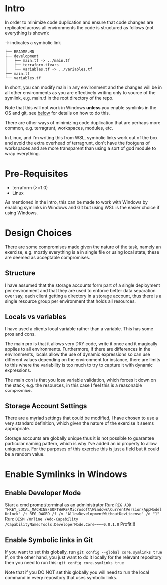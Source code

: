 # Intro

In order to minimize code duplication and ensure that code changes are replicated across all environments the code is structured as follows (not everything is shown):

-> indicates a symbolic link

```
├── README.MD
├── development
│   ├── main.tf -> ../main.tf
│   ├── terraform.tfvars
│   └── variables.tf -> ../variables.tf
├── main.tf
└── variables.tf
```

In short, you can modify main in any environment and the changes will be in all other environments as you are effectively writing only to source of the symlink, e.g. main.tf in the root directory of the repo.

Note that this will not work in Windows **unless** you enable symlinks in the OS and git, see [below](#enable-symlinks-in-windows) for details on how to do this.

There are other ways of minimizing code duplication that are perhaps more common, e.g. terragrunt, workspaces, modules, etc.

In Linux, and I'm writing this from WSL, symbolic links work out of the box and avoid the extra overhead of terragrunt, don't have the footguns of workspaces and are more transparent than using a sort of god module to wrap everything.


# Pre-Requisites

- terraform (>=1.0)
- Linux 

As mentioned in the intro, this can be made to work with Windows by enabling symlinks in Windows and Git but using WSL is the easier choice if using Windows.

# Design Choices

There are some compromises made given the nature of the task, namely an exercise, e.g. mostly everything is a in single file or using local state, these are deemed as acceptable compromises.

## Structure

I have assumed that the storage accounts form part of a single deployment per environment and that they are used to enforce better data separation over say, each client getting a directory in a storage account, thus there is a single resource group per environment that holds all resources.

## Locals vs variables

I have used a clients local variable rather than a variable.  This has some pros and cons.

The main pro is that it allows very DRY code, write it once and it magically applies to all environments. Furthermore, if there are differences in the environments, locals allow the use of dynamic expressions so can use different values depending on the environment for instance, there are limits to this where the variability is too much to try to capture it with dynamic expressions.

The main con is that you lose variable validation, which forces it down on the stack, e.g. the resources, in this case I feel this is a reasonable compromise.

## Storage Account Settings

There are a myriad settings that could be modified, I have chosen to use a very standard definition, which given the nature of the exercise it seems appropriate.

Storage accounts are globally unique thus it is not possible to guarantee particular naming pattern, which is why I've added an id property to allow uniqueness. For the purposes of this exercise this is just a field but it could be a random value.

# Enable Symlinks in Windows

##  Enable Developer Mode
Start a cmd prompt/terminal as an administrator
Run: ```REG ADD "HKEY_LOCAL_MACHINE\SOFTWARE\Microsoft\Windows\CurrentVersion\AppModelUnlock" /t REG_DWORD /f /v "AllowDevelopmentWithoutDevLicense" /d "1"```
Run: ```DISM /Online /Add-Capability /CapabilityName:Tools.DeveloperMode.Core~~~~0.0.1.0```
Profit!!!
## Enable Symbolic links in Git
If you want to set this globally, run ```git config --global core.symlinks true```
If, on the other hand, you just want to do it locally for the relevant repository then you need to run this: ```git config core.symlinks true```

Note that if you DO NOT set this globally you will need to run the local command in every repository that uses symbolic links.
